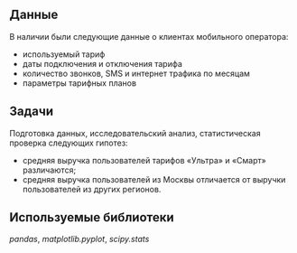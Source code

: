## Данные

В наличии были следующие данные о клиентах мобильного оператора:
- используемый тариф
- даты подключения и отключения тарифа
- количество звонков, SMS и интернет трафика по месяцам
- параметры тарифных планов

## Задачи

Подготовка данных, исследовательский анализ, статистическая проверка следующих гипотез:
- средняя выручка пользователей тарифов «Ультра» и «Смарт» различаются;
- средняя выручка пользователей из Москвы отличается от выручки пользователей из других регионов.

## Используемые библиотеки
*pandas*, *matplotlib.pyplot*, *scipy.stats*
